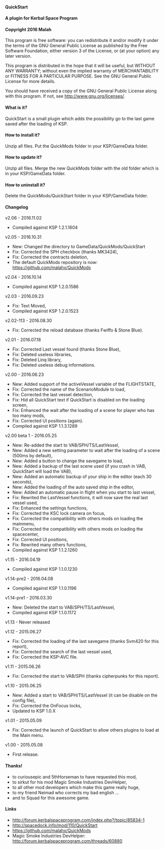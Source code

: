 ﻿#### QuickStart
#### A plugin for Kerbal Space Program
#### Copyright 2016 Malah

This program is free software: you can redistribute it and/or modify
it under the terms of the GNU General Public License as published by
the Free Software Foundation, either version 3 of the License, or
(at your option) any later version.

This program is distributed in the hope that it will be useful,
but WITHOUT ANY WARRANTY; without even the implied warranty of
MERCHANTABILITY or FITNESS FOR A PARTICULAR PURPOSE.  See the
GNU General Public License for more details.

You should have received a copy of the GNU General Public License
along with this program.  If not, see <http://www.gnu.org/licenses/>. 


#### What is it?

QuickStart is a small plugin which adds the possibility go to the last game saved after the loading of KSP.

#### How to install it?

Unzip all files. Put the QuickMods folder in your KSP/GameData folder.

#### How to update it?

Unzip all files. Merge the new QuickMods folder with the old folder which is in your KSP/GameData folder.

#### How to uninstall it?

Delete the QuickMods/QuickStart folder in your KSP/GameData folder.

#### Changelog

v2.06 - 2016.11.02
* Compiled against KSP 1.2.1.1604

v2.05 - 2016.10.31
* New: Changed the directory to GameData/QuickMods/QuickStart
* Fix: Corrected the SPH checkbox (thanks MK3424),
* Fix: Corrected the contracts deletion,
* The default QuickMods repository is now: https://github.com/malahx/QuickMods

v2.04 - 2016.10.14
* Compiled against KSP 1.2.0.1586

v2.03 - 2016.09.23
* Fix: Text Moved,
* Compiled against KSP 1.2.0.1523

v2.02-113 - 2016.08.30
* Fix: Corrected the reload database (thanks Fwiffo & Stone Blue).

v2.01 - 2016.07.18
* Fix: Corrected Last vessel found (thanks Stone Blue),
* Fix: Deleted useless libraries,
* Fix: Deleted Linq library,
* Fix: Deleted useless debug informations.

v2.00 - 2016.06.23
* New: Added support of the activeVessel variable of the FLIGHTSTATE,
* Fix: Corrected the name of the ScenarioModule to load,
* Fix: Corrected the last vessel detection,
* Fix: Hid all QuickStart text if QuickStart is disabled on the loading screen,
* Fix: Enhanced the wait after the loading of a scene for player who has too many mods,
* Fix: Corrected UI positions (again).
* Compiled against KSP 1.1.3.1289

v2.00 beta 1 - 2016.05.25
* New: Re-added the start to VAB/SPH/TS/LastVessel,
* New: Added a new setting parameter to wait after the loading of a scene (500ms by default),
* New: Added a button to change the savegame to load,
* New: Added a backup of the last scene used (if you crash in VAB, QuickStart will load the VAB),
* New: Added an automatic backup of your ship in the editor (each 30 seconds),
* New: Added the loading of the auto saved ship in the editor,
* New: Added an automatic pause in flight when you start to last vessel,
* Fix: Rewrited the LastVessel functions, it will now save the real last vessel used,
* Fix: Enhanced the settings functions,
* Fix: Corrected the KSC lock camera on focus,
* Fix: Corrected the compatibility with others mods on loading the mainmenu,
* Fix: Corrected the compatibility with others mods on loading the spacecenter,
* Fix: Corrected UI positions,
* Fix: Rewrited many others functions,
* Compiled against KSP 1.1.2.1260

v1.15 - 2016.04.19
* Compiled against KSP 1.1.0.1230

v1.14-pre2 - 2016.04.08
* Compiled against KSP 1.1.0.1196

v1.14-pre1 - 2016.03.30
* New: Deleted the start to VAB/SPH/TS/LastVessel,
* Compiled against KSP 1.1.0.1172

v1.13 - Never released

v1.12 - 2015.06.27
* Fix: Corrected the loading of the last savegame (thanks Svm420 for this report),
* Fix: Corrected the search of the last vessel used,
* Fix: Corrected the KSP-AVC file.

v1.11 - 2015.06.26
* Fix: Corrected the start to VAB/SPH (thanks cipherpunks for this report).

v1.10 - 2015.06.25
* New: Added a start to VAB/SPH/TS/LastVessel (it can be disable on the config file),
* Fix: Corrected the OnFocus locks,
* Updated to KSP 1.0.X

v1.01 - 2015.05.09
* Fix: Corrected the launch of QuickStart to allow others plugins to load at the Main menu.

v1.00 - 2015.05.08
* First release.

#### Thanks!

* to curiousepic and 5thHorseman to have requested this mod,
* to sirkut for his mod Magic Smoke Industries DevHelper,
* to all other mod developers which make this game really huge,
* to my friend Neimad who corrects my bad english ...
* and to Squad for this awesome game.

#### Links

* http://forum.kerbalspaceprogram.com/index.php?/topic/85834-1
* http://spacedock.info/mod/110/QuickStart
* https://github.com/malahx/QuickMods
* Magic Smoke Industries DevHelper: http://forum.kerbalspaceprogram.com/threads/60880
